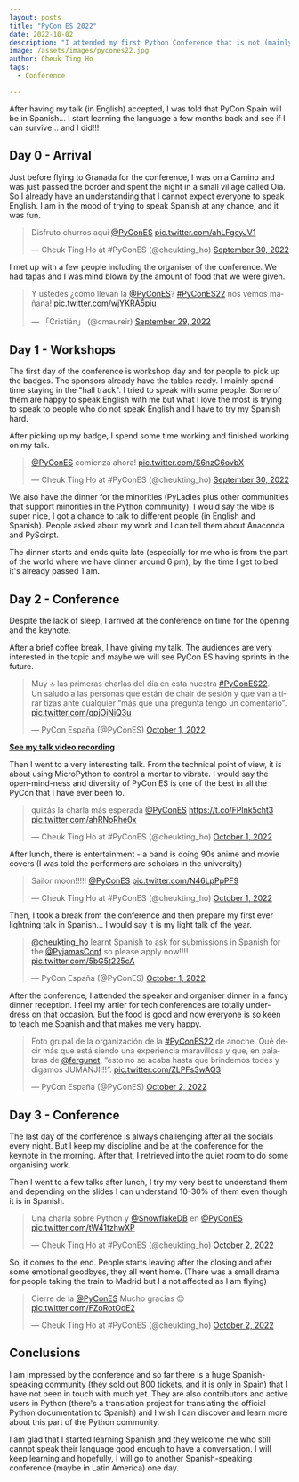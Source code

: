 ```yaml
---
layout: posts
title: "PyCon ES 2022"
date: 2022-10-02
description: "I attended my first Python Conference that is not (mainly) in English"
image: /assets/images/pycones22.jpg
author: Cheuk Ting Ho
tags:
  - Conference

---
```


After having my talk (in English) accepted, I was told that PyCon Spain will be in Spanish... I start learning the language a few months back and see if I can survive... and I did!!!

## Day 0 - Arrival

Just before flying to Granada for the conference, I was on a Camino and was just passed the border and spent the night in a small village called Oía. So I already have an understanding that I cannot expect everyone to speak English. I am in the mood of trying to speak Spanish at any chance, and it was fun.

<blockquote class="twitter-tweet"><p lang="es" dir="ltr">Disfruto churros aquí <a href="https://twitter.com/PyConES?ref_src=twsrc%5Etfw">@PyConES</a> <a href="https://t.co/ahLFgcyJV1">pic.twitter.com/ahLFgcyJV1</a></p>&mdash; Cheuk Ting Ho at #PyConES (@cheukting_ho) <a href="https://twitter.com/cheukting_ho/status/1575792923928567812?ref_src=twsrc%5Etfw">September 30, 2022</a></blockquote> <script async src="https://platform.twitter.com/widgets.js" charset="utf-8"></script>

I met up with a few people including the organiser of the conference. We had tapas and I was mind blown by the amount of food that we were given.

<blockquote class="twitter-tweet"><p lang="es" dir="ltr">Y ustedes ¿cómo llevan la <a href="https://twitter.com/PyConES?ref_src=twsrc%5Etfw">@PyConES</a>? <a href="https://twitter.com/hashtag/PyConES22?src=hash&amp;ref_src=twsrc%5Etfw">#PyConES22</a> nos vemos mañana! <a href="https://t.co/wjYKRA5piu">pic.twitter.com/wjYKRA5piu</a></p>&mdash; 「Cristián」 (@cmaureir) <a href="https://twitter.com/cmaureir/status/1575567296822550530?ref_src=twsrc%5Etfw">September 29, 2022</a></blockquote> <script async src="https://platform.twitter.com/widgets.js" charset="utf-8"></script>

## Day 1 - Workshops

The first day of the conference is workshop day and for people to pick up the badges. The sponsors already have the tables ready. I mainly spend time staying in the "hall track". I tried to speak with some people. Some of them are happy to speak English with me but what I love the most is trying to speak to people who do not speak English and I have to try my Spanish hard.

After picking up my badge, I spend some time working and finished working on my talk.

<blockquote class="twitter-tweet"><p lang="es" dir="ltr"><a href="https://twitter.com/PyConES?ref_src=twsrc%5Etfw">@PyConES</a> comienza ahora! <a href="https://t.co/S6nzG6ovbX">pic.twitter.com/S6nzG6ovbX</a></p>&mdash; Cheuk Ting Ho at #PyConES (@cheukting_ho) <a href="https://twitter.com/cheukting_ho/status/1575850345904963584?ref_src=twsrc%5Etfw">September 30, 2022</a></blockquote> <script async src="https://platform.twitter.com/widgets.js" charset="utf-8"></script>

We also have the dinner for the minorities (PyLadies plus other communities that support minorities in the Python community). I would say the vibe is super nice, I got a chance to talk to different people (in English and Spanish). People asked about my work and I can tell them about Anaconda and PyScirpt.

The dinner starts and ends quite late (especially for me who is from the part of the world where we have dinner around 6 pm), by the time I get to bed it's already passed 1 am.

## Day 2 - Conference

Despite the lack of sleep, I arrived at the conference on time for the opening and the keynote.

After a brief coffee break, I have giving my talk. The audiences are very interested in the topic and maybe we will see PyCon ES having sprints in the future.

<blockquote class="twitter-tweet"><p lang="es" dir="ltr">Muy 🔝 las primeras charlas del día en esta nuestra <a href="https://twitter.com/hashtag/PyConES22?src=hash&amp;ref_src=twsrc%5Etfw">#PyConES22</a>.<br>Un saludo a las personas que están de chair de sesión y que van a tirar tizas ante cualquier “más que una pregunta tengo un comentario”. <a href="https://t.co/qpjOiNiQ3u">pic.twitter.com/qpjOiNiQ3u</a></p>&mdash; PyCon España (@PyConES) <a href="https://twitter.com/PyConES/status/1576138579712933889?ref_src=twsrc%5Etfw">October 1, 2022</a></blockquote> <script async src="https://platform.twitter.com/widgets.js" charset="utf-8"></script>

**[See my talk video recording](https://cheuk.dev/videos/c_hop_v1gj0/)**

Then I went to a very interesting talk. From the technical point of view, it is about using MicroPython to control a mortar to vibrate. I would say the open-mind-ness and diversity of PyCon ES is one of the best in all the PyCon that I have ever been to.

<blockquote class="twitter-tweet"><p lang="es" dir="ltr">quizás la charla más esperada <a href="https://twitter.com/PyConES?ref_src=twsrc%5Etfw">@PyConES</a> <a href="https://t.co/FPlnk5cht3">https://t.co/FPlnk5cht3</a> <a href="https://t.co/ahRNoRhe0x">pic.twitter.com/ahRNoRhe0x</a></p>&mdash; Cheuk Ting Ho at #PyConES (@cheukting_ho) <a href="https://twitter.com/cheukting_ho/status/1576165855565873152?ref_src=twsrc%5Etfw">October 1, 2022</a></blockquote> <script async src="https://platform.twitter.com/widgets.js" charset="utf-8"></script>

After lunch, there is entertainment - a band is doing 90s anime and movie covers (I was told the performers are scholars in the university)

<blockquote class="twitter-tweet"><p lang="en" dir="ltr">Sailor moon!!!!! <a href="https://twitter.com/PyConES?ref_src=twsrc%5Etfw">@PyConES</a> <a href="https://t.co/N46LpPpPF9">pic.twitter.com/N46LpPpPF9</a></p>&mdash; Cheuk Ting Ho at #PyConES (@cheukting_ho) <a href="https://twitter.com/cheukting_ho/status/1576192308860817413?ref_src=twsrc%5Etfw">October 1, 2022</a></blockquote> <script async src="https://platform.twitter.com/widgets.js" charset="utf-8"></script>

Then, I took a break from the conference and then prepare my first ever lightning talk in Spanish... I would say it is my light talk of the year.

<blockquote class="twitter-tweet" data-conversation="none"><p lang="en" dir="ltr"><a href="https://twitter.com/cheukting_ho?ref_src=twsrc%5Etfw">@cheukting_ho</a> learnt Spanish to ask for submissions in Spanish for the <a href="https://twitter.com/PyjamasConf?ref_src=twsrc%5Etfw">@PyjamasConf</a> so please apply now!!!! <a href="https://t.co/5bG5t225cA">pic.twitter.com/5bG5t225cA</a></p>&mdash; PyCon España (@PyConES) <a href="https://twitter.com/PyConES/status/1576261214639824896?ref_src=twsrc%5Etfw">October 1, 2022</a></blockquote> <script async src="https://platform.twitter.com/widgets.js" charset="utf-8"></script>

After the conference, I attended the speaker and organiser dinner in a fancy dinner reception. I feel my artier for tech conferences are totally under-dress on that occasion. But the food is good and now everyone is so keen to teach me Spanish and that makes me very happy.

<blockquote class="twitter-tweet"><p lang="es" dir="ltr">Foto grupal de la organización de la <a href="https://twitter.com/hashtag/PyConES22?src=hash&amp;ref_src=twsrc%5Etfw">#PyConES22</a> de anoche. Qué decir más que está siendo una experiencia maravillosa y que, en palabras de <a href="https://twitter.com/fergunet?ref_src=twsrc%5Etfw">@fergunet</a>, “esto no se acaba hasta que brindemos todes y digamos JUMANJI!!!”. <a href="https://t.co/ZLPFs3wAQ3">pic.twitter.com/ZLPFs3wAQ3</a></p>&mdash; PyCon España (@PyConES) <a href="https://twitter.com/PyConES/status/1576527460140998657?ref_src=twsrc%5Etfw">October 2, 2022</a></blockquote> <script async src="https://platform.twitter.com/widgets.js" charset="utf-8"></script>

## Day 3 - Conference

The last day of the conference is always challenging after all the socials every night. But I keep my discipline and be at the conference for the keynote in the morning. After that, I retrieved into the quiet room to do some organising work.

Then I went to a few talks after lunch, I try my very best to understand them and depending on the slides I can understand 10-30% of them even though it is in Spanish.

<blockquote class="twitter-tweet"><p lang="fr" dir="ltr">Una charla sobre Python y <a href="https://twitter.com/SnowflakeDB?ref_src=twsrc%5Etfw">@SnowflakeDB</a> en <a href="https://twitter.com/PyConES?ref_src=twsrc%5Etfw">@PyConES</a> <a href="https://t.co/tW41tzhwXP">pic.twitter.com/tW41tzhwXP</a></p>&mdash; Cheuk Ting Ho at #PyConES (@cheukting_ho) <a href="https://twitter.com/cheukting_ho/status/1576526039626285058?ref_src=twsrc%5Etfw">October 2, 2022</a></blockquote> <script async src="https://platform.twitter.com/widgets.js" charset="utf-8"></script>

So, it comes to the end. People starts leaving after the closing and after some emotional goodbyes, they all went home. (There was a small drama for people taking the train to Madrid but I a not affected as I am flying)

<blockquote class="twitter-tweet"><p lang="es" dir="ltr">Cierre de la <a href="https://twitter.com/PyConES?ref_src=twsrc%5Etfw">@PyConES</a> Mucho gracias 😊 <a href="https://t.co/FZoRotOoE2">pic.twitter.com/FZoRotOoE2</a></p>&mdash; Cheuk Ting Ho at #PyConES (@cheukting_ho) <a href="https://twitter.com/cheukting_ho/status/1576597110618992640?ref_src=twsrc%5Etfw">October 2, 2022</a></blockquote> <script async src="https://platform.twitter.com/widgets.js" charset="utf-8"></script>

## Conclusions

I am impressed by the conference and so far there is a huge Spanish-speaking community (they sold out 800 tickets, and it is only in Spain) that I have not been in touch with much yet. They are also contributors and active users in Python (there's a translation project for translating the official Python documentation to Spanish) and I wish I can discover and learn more about this part of the Python community.

I am glad that I started learning Spanish and they welcome me who still cannot speak their language good enough to have a conversation. I will keep learning and hopefully, I will go to another Spanish-speaking conference (maybe in Latin America) one day.
